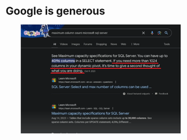 # Google is generous

<figure><img src="../../.gitbook/assets/image (118).png" alt=""><figcaption></figcaption></figure>
